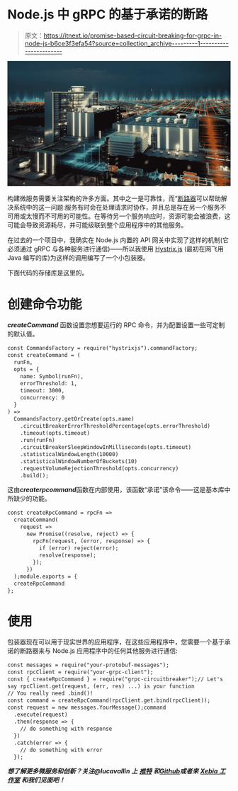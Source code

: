 # Node.js 中 gRPC 的基于承诺的断路

> 原文：<https://itnext.io/promise-based-circuit-breaking-for-grpc-in-node-js-b6ce3f3efa54?source=collection_archive---------1----------------------->

![](img/8c8e5f5ed7487fea34fb7a2ca2e23dab.png)

构建微服务需要关注架构的许多方面。其中之一是可靠性，而“[断路器](http://microservices.io/patterns/reliability/circuit-breaker.html)可以帮助解决系统中的这一问题:服务有时会在处理请求时协作，并且总是存在另一个服务不可用或太慢而不可用的可能性。在等待另一个服务响应时，资源可能会被浪费，这可能会导致资源耗尽，并可能级联到整个应用程序中的其他服务。

在过去的一个项目中，我确实在 Node.js 内置的 API 网关中实现了这样的机制(它必须通过 gRPC 与各种服务进行通信)——所以我使用 [Hystrix.js](https://www.npmjs.com/package/hystrixjs) (最初在网飞用 Java 编写的库)为这样的调用编写了一个小包装器。

下面代码的存储库是这里的。

# 创建命令功能

***createCommand*** 函数设置您想要运行的 RPC 命令，并为配置设置一些可定制的默认值。

```
const CommandsFactory = require("hystrixjs").commandFactory;
const createCommand = (
  runFn,
  opts = {
    name: Symbol(runFn),
    errorThreshold: 1,
    timeout: 3000,
    concurrency: 0
  }
) =>
  CommandsFactory.getOrCreate(opts.name)
    .circuitBreakerErrorThresholdPercentage(opts.errorThreshold)
    .timeout(opts.timeout)
    .run(runFn)
    .circuitBreakerSleepWindowInMilliseconds(opts.timeout)
    .statisticalWindowLength(10000)
    .statisticalWindowNumberOfBuckets(10)
    .requestVolumeRejectionThreshold(opts.concurrency)
    .build();
```

这由***createrpcommand***函数在内部使用，该函数“承诺”该命令——这是基本库中所缺少的功能。

```
const createRpcCommand = rpcFn =>
  createCommand(
    request =>
      new Promise((resolve, reject) => {
        rpcFn(request, (error, response) => {
          if (error) reject(error);
          resolve(response);
        });
      })
  );module.exports = {
  createRpcCommand
};
```

# 使用

包装器现在可以用于现实世界的应用程序，在这些应用程序中，您需要一个基于承诺的断路器来与 Node.js 应用程序中的任何其他服务进行通信:

```
const messages = require("your-protobuf-messages");
const rpcClient = require("your-grpc-client");
const { createRpcCommand } = require("grpc-circuitbreaker");// Let's say rpcClient.get(request, (err, res) ...) is your function
// You really need .bind()!
const command = createRpcCommand(rpcClient.get.bind(rpcClient));
const request = new messages.YourMessage();command
  .execute(request)
  .then(response => {
    // do something with response
  })
  .catch(error => {
    // do something with error
  });
```

***想了解更多微服务和创新？关注@lucavallin 上*** [***推特***](https://twitter.com/lucavallin) ***和***[***Github***](https://github.com/lucavallin)***或者来*** [***Xebia 工作室***](https://www.xebia.studio/) ***和我们见面吧！***